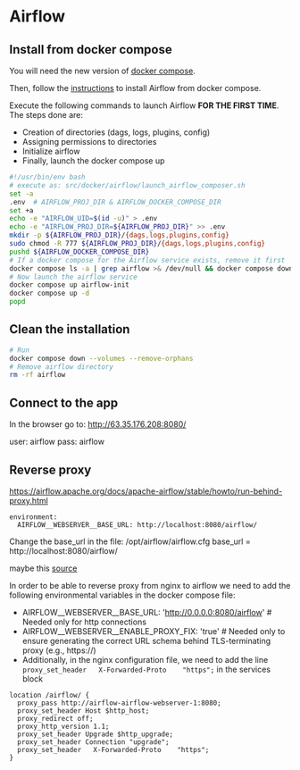 # Airflow

## Install from docker compose

You will need the new version of [docker compose](https://docs.docker.com/compose/install/linux/#install-the-plugin-manually).

Then, follow the [instructions](https://airflow.apache.org/docs/apache-airflow/stable/howto/docker-compose/index.html) to install Airflow from docker compose.

Execute the following commands to launch Airflow **FOR THE FIRST TIME**. The steps done are:

- Creation of directories (dags, logs, plugins, config)
- Assigning permissions to directories
- Initialize airflow
- Finally, launch the docker compose up

```bash
#!/usr/bin/env bash
# execute as: src/docker/airflow/launch_airflow_composer.sh
set -a
.env  # AIRFLOW_PROJ_DIR & AIRFLOW_DOCKER_COMPOSE_DIR
set +a
echo -e "AIRFLOW_UID=$(id -u)" > .env
echo -e "AIRFLOW_PROJ_DIR=${AIRFLOW_PROJ_DIR}" >> .env
mkdir -p ${AIRFLOW_PROJ_DIR}/{dags,logs,plugins,config}
sudo chmod -R 777 ${AIRFLOW_PROJ_DIR}/{dags,logs,plugins,config}
pushd ${AIRFLOW_DOCKER_COMPOSE_DIR}
# If a docker compose for the Airflow service exists, remove it first
docker compose ls -a | grep airflow >& /dev/null && docker compose down
# Now launch the airflow service
docker compose up airflow-init
docker compose up -d
popd
```

## Clean the installation

```bash
# Run 
docker compose down --volumes --remove-orphans
# Remove airflow directory
rm -rf airflow
```

## Connect to the app

In the browser go to: http://63.35.176.208:8080/

user: airflow
pass: airflow

## Reverse proxy
https://airflow.apache.org/docs/apache-airflow/stable/howto/run-behind-proxy.html

    environment:
      AIRFLOW__WEBSERVER__BASE_URL: http://localhost:8080/airflow/

Change the base_url in the file: /opt/airflow/airflow.cfg
base_url = http://localhost:8080/airflow/

maybe this [source](https://www.restack.io/docs/airflow-faq-howto-run-behind-proxy-01)

In order to be able to reverse proxy from nginx to airflow we need to add the following environmental variables in the docker compose file:
  - AIRFLOW__WEBSERVER__BASE_URL: 'http://0.0.0.0:8080/airflow'  # Needed only for http connections
  - AIRFLOW__WEBSERVER__ENABLE_PROXY_FIX: 'true'  # Needed only to ensure generating the correct URL schema behind TLS-terminating proxy (e.g., https://)
  - Additionally, in the nginx configuration file, we need to add the line `proxy_set_header   X-Forwarded-Proto    "https";` in the services block

  ```nginx
  location /airflow/ {
    proxy_pass http://airflow-airflow-webserver-1:8080;
    proxy_set_header Host $http_host;
    proxy_redirect off;
    proxy_http_version 1.1;
    proxy_set_header Upgrade $http_upgrade;
    proxy_set_header Connection "upgrade";   
    proxy_set_header   X-Forwarded-Proto    "https";
  }
  ```
  
